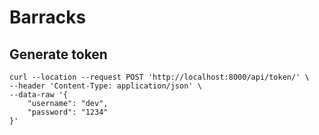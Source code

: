 # Barracks


## Generate token
```
curl --location --request POST 'http://localhost:8000/api/token/' \
--header 'Content-Type: application/json' \
--data-raw '{
    "username": "dev",
    "password": "1234"
}'
```